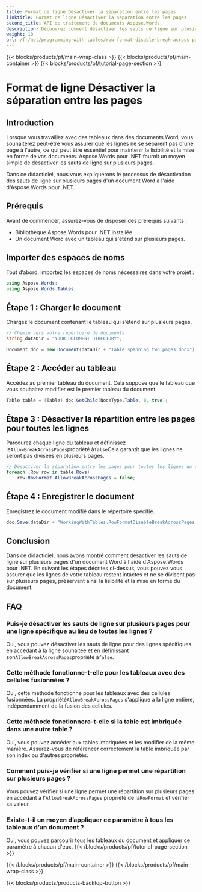 ```yaml
---
title: Format de ligne Désactiver la séparation entre les pages
linktitle: Format de ligne Désactiver la séparation entre les pages
second_title: API de traitement de documents Aspose.Words
description: Découvrez comment désactiver les sauts de ligne sur plusieurs pages dans les documents Word à l’aide d’Aspose.Words pour .NET afin de maintenir la lisibilité et la mise en forme des tableaux.
weight: 10
url: /fr/net/programming-with-tables/row-format-disable-break-across-pages/
---
```


{{< blocks/products/pf/main-wrap-class >}}
{{< blocks/products/pf/main-container >}}
{{< blocks/products/pf/tutorial-page-section >}}

# Format de ligne Désactiver la séparation entre les pages

## Introduction

Lorsque vous travaillez avec des tableaux dans des documents Word, vous souhaiterez peut-être vous assurer que les lignes ne se séparent pas d'une page à l'autre, ce qui peut être essentiel pour maintenir la lisibilité et la mise en forme de vos documents. Aspose.Words pour .NET fournit un moyen simple de désactiver les sauts de ligne sur plusieurs pages.

Dans ce didacticiel, nous vous expliquerons le processus de désactivation des sauts de ligne sur plusieurs pages d'un document Word à l'aide d'Aspose.Words pour .NET.

## Prérequis

Avant de commencer, assurez-vous de disposer des prérequis suivants :
- Bibliothèque Aspose.Words pour .NET installée.
- Un document Word avec un tableau qui s'étend sur plusieurs pages.

## Importer des espaces de noms

Tout d’abord, importez les espaces de noms nécessaires dans votre projet :

```csharp
using Aspose.Words;
using Aspose.Words.Tables;
```

## Étape 1 : Charger le document

Chargez le document contenant le tableau qui s’étend sur plusieurs pages.

```csharp
// Chemin vers votre répertoire de documents
string dataDir = "YOUR DOCUMENT DIRECTORY";

Document doc = new Document(dataDir + "Table spanning two pages.docx");
```

## Étape 2 : Accéder au tableau

Accédez au premier tableau du document. Cela suppose que le tableau que vous souhaitez modifier est le premier tableau du document.

```csharp
Table table = (Table) doc.GetChild(NodeType.Table, 0, true);
```

## Étape 3 : Désactiver la répartition entre les pages pour toutes les lignes

 Parcourez chaque ligne du tableau et définissez le`AllowBreakAcrossPages`propriété à`false`Cela garantit que les lignes ne seront pas divisées en plusieurs pages.

```csharp
// Désactiver la séparation entre les pages pour toutes les lignes du tableau.
foreach (Row row in table.Rows)
    row.RowFormat.AllowBreakAcrossPages = false;
```

## Étape 4 : Enregistrer le document

Enregistrez le document modifié dans le répertoire spécifié.

```csharp
doc.Save(dataDir + "WorkingWithTables.RowFormatDisableBreakAcrossPages.docx");
```

## Conclusion

Dans ce didacticiel, nous avons montré comment désactiver les sauts de ligne sur plusieurs pages d'un document Word à l'aide d'Aspose.Words pour .NET. En suivant les étapes décrites ci-dessus, vous pouvez vous assurer que les lignes de votre tableau restent intactes et ne se divisent pas sur plusieurs pages, préservant ainsi la lisibilité et la mise en forme du document.

## FAQ

### Puis-je désactiver les sauts de ligne sur plusieurs pages pour une ligne spécifique au lieu de toutes les lignes ?  
 Oui, vous pouvez désactiver les sauts de ligne pour des lignes spécifiques en accédant à la ligne souhaitée et en définissant son`AllowBreakAcrossPages`propriété à`false`.

### Cette méthode fonctionne-t-elle pour les tableaux avec des cellules fusionnées ?  
 Oui, cette méthode fonctionne pour les tableaux avec des cellules fusionnées. La propriété`AllowBreakAcrossPages` s'applique à la ligne entière, indépendamment de la fusion des cellules.

### Cette méthode fonctionnera-t-elle si la table est imbriquée dans une autre table ?  
Oui, vous pouvez accéder aux tables imbriquées et les modifier de la même manière. Assurez-vous de référencer correctement la table imbriquée par son index ou d'autres propriétés.

### Comment puis-je vérifier si une ligne permet une répartition sur plusieurs pages ?  
 Vous pouvez vérifier si une ligne permet une répartition sur plusieurs pages en accédant à l'`AllowBreakAcrossPages` propriété de la`RowFormat` et vérifier sa valeur.

### Existe-t-il un moyen d’appliquer ce paramètre à tous les tableaux d’un document ?  
Oui, vous pouvez parcourir tous les tableaux du document et appliquer ce paramètre à chacun d'eux.
{{< /blocks/products/pf/tutorial-page-section >}}

{{< /blocks/products/pf/main-container >}}
{{< /blocks/products/pf/main-wrap-class >}}

{{< blocks/products/products-backtop-button >}}
